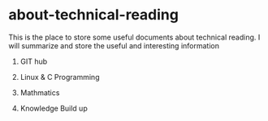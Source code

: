 # about-technical-reading

This is the place to store some useful documents about technical reading. I will summarize and store the useful and interesting information 


1. GIT hub

2. Linux & C Programming

3. Mathmatics

4. Knowledge Build up
